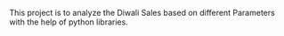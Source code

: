 This project is to analyze the Diwali Sales based on different Parameters with the help of python libraries.
